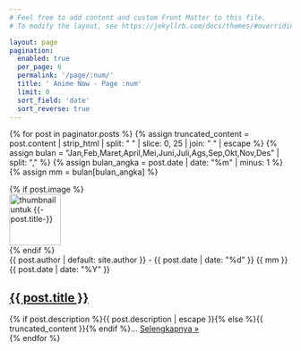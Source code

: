 ```yaml
---
# Feel free to add content and custom Front Matter to this file.
# To modify the layout, see https://jekyllrb.com/docs/themes/#overriding-theme-defaults

layout: page
pagination: 
  enabled: true
  per_page: 6
  permalink: '/page/:num/'
  title: ' Anime Now - Page :num'
  limit: 0
  sort_field: 'date'
  sort_reverse: true
---
```


{% for post in paginator.posts %}
{% assign truncated_content = post.content | strip_html | split: " " | slice: 0, 25 | join: " " | escape %}
{% assign bulan = "Jan,Feb,Maret,April,Mei,Juni,Juli,Ags,Sep,Okt,Nov,Des" | split: "," %}
{% assign bulan_angka = post.date | date: "%m" | minus: 1 %}
{% assign mm = bulan[bulan_angka] %}
<section class="post">
{% if post.image %}
<div class="post-thumb"><img alt="thumbnail untuk {{-post.title-}}" height="92" src="/.netlify/images?url={{ post.image }}&fit=cover&w=92&h=92&fm=webp&q=75" width="92"></div>
{% endif %}
<div class="post-wrapper">
  <div class="post-meta">{{ post.author | default: site.author }} - {{ post.date | date: "%d" }} {{ mm }} {{ post.date | date: "%Y" }}</div>
  <h2 class="entry-title item-title"><a href="{{ post.url }}">{{ post.title }}</a></h2>
  <div class="entry-snippet">
    {% if post.description %}{{ post.description | escape }}{% else %}{{ truncated_content }}{% endif %}... <a class="readmore" href="{{ post.url }}">Selengkapnya&nbsp;»</a>
  </div>
</div>
</section>
{% endfor %}
